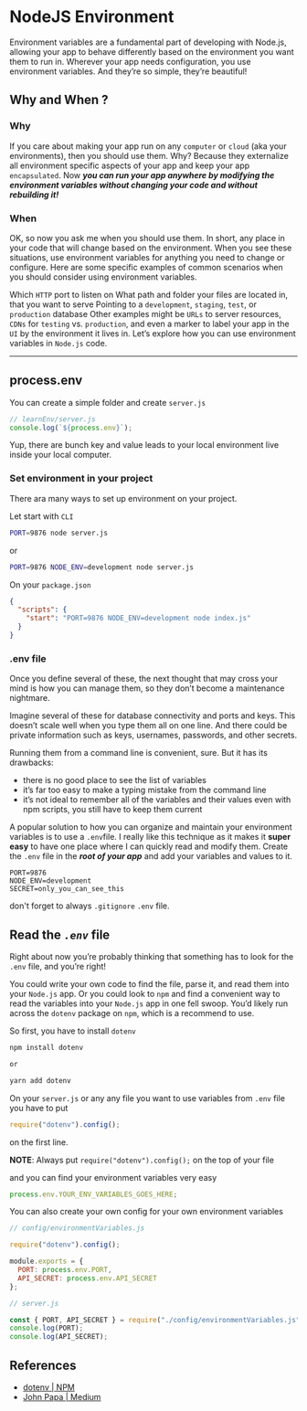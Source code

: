 # NodeJS Environment

Environment variables are a fundamental part of developing with Node.js, allowing your app to behave differently based on the environment you want them to run in. Wherever your app needs configuration, you use environment variables. And they’re so simple, they’re beautiful!

## Why and When ?

### Why

If you care about making your app run on any `computer` or `cloud` (aka your environments), then you should use them. Why? Because they externalize all environment specific aspects of your app and keep your app `encapsulated`. Now **_you can run your app anywhere by modifying the environment variables without changing your code and without rebuilding it!_**

### When

OK, so now you ask me when you should use them. In short, any place in your code that will change based on the environment. When you see these situations, use environment variables for anything you need to change or configure.
Here are some specific examples of common scenarios when you should consider using environment variables.

Which `HTTP` port to listen on
What path and folder your files are located in, that you want to serve
Pointing to a `development`, `staging`, `test`, or `production` database
Other examples might be `URLs` to server resources, `CDNs` for `testing` vs. `production`, and even a marker to label your app in the `UI` by the environment it lives in.
Let’s explore how you can use environment variables in `Node.js` code.

---

## process.env

You can create a simple folder and create `server.js`

```js
// learnEnv/server.js
console.log(`${process.env}`);
```

Yup, there are bunch key and value leads to your local environment live inside your local computer.

### Set environment in your project

There ara many ways to set up environment on your project.

Let start with `CLI`

```sh
PORT=9876 node server.js
```

or

```sh
PORT=9876 NODE_ENV=development node server.js
```

On your `package.json`

```json
{
  "scripts": {
    "start": "PORT=9876 NODE_ENV=development node index.js"
  }
}
```

### .env file

Once you define several of these, the next thought that may cross your mind is how you can manage them, so they don’t become a maintenance nightmare.

Imagine several of these for database connectivity and ports and keys. This doesn’t scale well when you type them all on one line. And there could be private information such as keys, usernames, passwords, and other secrets.

Running them from a command line is convenient, sure. But it has its drawbacks:

- there is no good place to see the list of variables
- it’s far too easy to make a typing mistake from the command line
- it’s not ideal to remember all of the variables and their values
  even with npm scripts, you still have to keep them current

A popular solution to how you can organize and maintain your environment variables is to use a `.env`file. I really like this technique as it makes it **super easy** to have one place where I can quickly read and modify them.
Create the `.env` file in the **_root of your app_** and add your variables and values to it.

```env
PORT=9876
NODE_ENV=development
SECRET=only_you_can_see_this
```

don't forget to always `.gitignore` `.env` file.

## Read the **_`.env`_** file

Right about now you’re probably thinking that something has to look for the `.env` file, and you’re right!

You could write your own code to find the file, parse it, and read them into your `Node.js` app. Or you could look to `npm` and find a convenient way to read the variables into your `Node.js` app in one fell swoop. You’d likely run across the `dotenv` package on `npm`, which is a recommend to use.

So first, you have to install `dotenv`

```sh
npm install dotenv

or

yarn add dotenv
```

On your `server.js` or any any file you want to use variables from `.env` file you have to put

```js
require("dotenv").config();
```

on the first line.

**NOTE**: Always put `require("dotenv").config();` on the top of your file

and you can find your environment variables very easy

```js
process.env.YOUR_ENV_VARIABLES_GOES_HERE;
```

You can also create your own config for your own environment variables

```js
// config/environmentVariables.js

require("dotenv").config();

module.exports = {
  PORT: process.env.PORT,
  API_SECRET: process.env.API_SECRET
};
```

```js
// server.js

const { PORT, API_SECRET } = require("./config/environmentVariables.js");
console.log(PORT);
console.log(API_SECRET);
```

## References

- [dotenv | NPM](https://www.npmjs.com/package/dotenv)
- [John Papa | Medium](https://medium.com/the-node-js-collection/making-your-node-js-work-everywhere-with-environment-variables-2da8cdf6e786)
